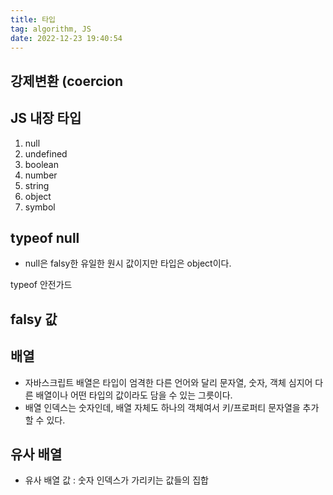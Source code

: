 ```yaml
---
title: 타입
tag: algorithm, JS
date: 2022-12-23 19:40:54
---
```


## 강제변환 (coercion

## JS 내장 타입

1. null
2. undefined
3. boolean
4. number
5. string
6. object
7. symbol

## typeof null

- null은 falsy한 유일한 원시 값이지만 타입은 object이다.

typeof 안전가드

## falsy 값

## 배열

- 자바스크립트 배열은 타입이 엄격한 다른 언어와 달리 문자열, 숫자, 객체 심지어 다른 배열이나 어떤 타입의 값이라도 담을 수 있는 그릇이다.
- 배열 인덱스는 숫자인데, 배열 자체도 하나의 객체여서 키/프로퍼티 문자열을 추가할 수 있다.

## 유사 배열

- 유사 배열 값 : 숫자 인덱스가 가리키는 값들의 집합
